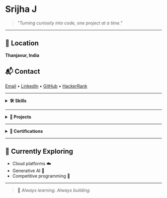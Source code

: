 <p align="center">
  <h1>Srijha J</h1>
</p>

> *"Turning curiosity into code, one project at a time."*

---

## 📍 Location  
**Thanjavur, India**

## 📬 Contact  

[Email](mailto:srijhajayapal@gmail.com) • 
[LinkedIn](http://www.linkedin.com/in/srijha-jayapal-312aa0257) • 
[GitHub](https://github.com/Srijha04) • 
[HackerRank](https://www.hackerrank.com/profile/srijhajayapal)


---

<details>
  <summary><strong>🛠️ Skills</strong></summary>

- **Languages**: C, Python, Java, HTML  
- **Tools**: GitHub  
- **Soft Skills**: Time Management, Adaptability, Critical Thinking  
- **Languages Spoken**: Tamil, English

</details>

---

<details>
  <summary><strong>🚀 Projects</strong></summary>

- **🚌 Bus Pass Management System**  
  A PHP + JS web app for online pass application, booking, and admin management.

</details>

---

<details>
  <summary><strong>📜 Certifications</strong></summary>

- Microsoft Azure Fundamentals  
- Java Programming (Udemy)  
- Cloud Computing (NPTEL)  
- Generative AI (Microsoft + LinkedIn)  
- Competitive Programming Workshop (NIT Trichy)

</details>

---

## 🌱 Currently Exploring
- Cloud platforms ☁️  
- Generative AI 🤖  
- Competitive programming 🧠  

---

> 📌 *Always learning. Always building.*
